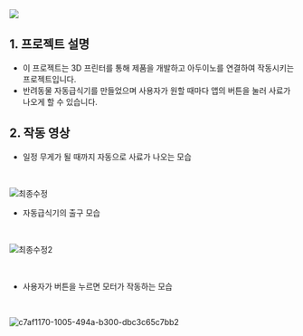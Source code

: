 <img src="https://capsule-render.vercel.app/api?type=waving&color=auto&height=200&section=header&text=FeederPet&fontSize=55" />

## 1. 프로젝트 설명
- 이 프로젝트는 3D 프린터를 통해 제품을 개발하고 아두이노를 연결하여 작동시키는 프로젝트입니다.
- 반려동물 자동급식기를 만들었으며 사용자가 원할 때마다 앱의 버튼을 눌러 사료가 나오게 할 수 있습니다.

## 2. 작동 영상
- 일정 무게가 될 때까지 자동으로 사료가 나오는 모습
<br>

![최종수정](https://github.com/YeojinSon7/FeederPet/assets/130967465/6fe5cbfb-a787-4799-a989-49d30e3d6376)
<br>

- 자동급식기의 출구 모습
<br>

![최종수정2](https://github.com/YeojinSon7/FeederPet/assets/130967465/867802df-08da-47a6-8c76-f4238f841919)


<br>

- 사용자가 버튼을 누르면 모터가 작동하는 모습
<br>

![c7af1170-1005-494a-b300-dbc3c65c7bb2](https://github.com/YeojinSon7/FeederPet/assets/130967465/c413ffe4-d39d-49cc-ab77-c94f4af734f5)
  
